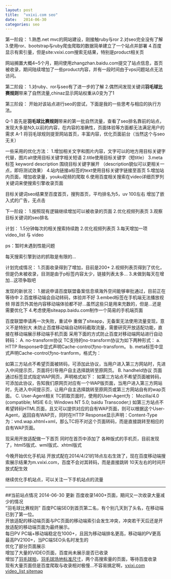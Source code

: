 ```yaml
---
layout: post
title:  "vxixi.com seo"
date:   2014-06-30
categories: seo
---
```


第一阶段：
1.熟悉.net mvc的网站建设，刚接触ruby与ror
2.对seo完全没有了解
3.使用ror、bootstrap与ruby爬虫爬取的数据简单建立了一个站点并部署
4.百度显示有索引量，但是site:vxixi.com搜索无结果，特别是product相关页

网站搁置大概4~5个月，期间使用zhangzhan.baidu.com提交了站点信息，首页被收录，期间陆续增加了一些product内容，并有一段时间由于vps问题站点无法访问。


第二阶段：
1.对ruby、ror与seo有了进一步的了解
2.偶然间发现关键词**羽毛球比赛规则**带来了自然流量,chinaz显示网站权重从0变为了1

第三阶段：
开始对该站点进行seo的尝试，下面是我的一些思考与相应的执行方法。

Q-1 首先是**羽毛球比赛规则**带来的第一批自然流量，查看了seo排名靠前的站点，发现大多是N久以前的内容，在内容的准确性，页面体验等方面都无法满足用户的需求
A-1 将羽毛球规则提至网站首页，丰富内容，优化页面前台（当然这个与seo无关）

一些采用的优化方法：
1.增加相关文字和图片内容，文字可以的地方用目标关键字代替，图片alt使用目标关键字相关短语
2.title使用目标关键字（短title）
3.meta标签 keyword description 围绕目标关键字展开 （description貌似可以更相关一点，即将测试效果）
4.站内链接a标签的text使用目标关键字链接至首页
5.增加站内页面，增加收录量，youku视频的爬取
6.使用百度相关搜索在video详细页罗列关键词来使搜索引擎收录页面

目标关键词seo结果至百度首页，搜狗首页，平均排名为5，uv 100左右
增加了嵌入式的广告，无点击

下一阶段：
1.按照现有逻辑继续增加可以被收录的页面
2.优化视频列表页
3.观察目标关键词的seo排名

计划：
1.5分钟每次的相关搜索持续跑
2.优化视频列表页
3.每天增加一项video_list 与 video

ps：暂时未遇到性能问题

每天搜索引擎到访的抓取是有限的...


计划完成情况：
1.页面收录得到了增加，目前是200+
2.视频列表页得到了优化，但是仍未被收录，目测是由于p标签内容太少，链接列表太多...
3.未做到每天在增加...这项争取吧

发现的新状况：
1.据说申请百度联盟备案信息填海外空间能够审批通过，目前正在等待中
2.百度移动端会自动转码，体验并不好
3.embed标签在手机端无法播放视频 除首页外其他内容移动端体验都不好...虽然这些只是用来充数的，但是...还是需要优化下
4.考虑使用siteapp.baidu.com制作一个简易的手机端页面

百度联盟申请再一次失败，重试中
重做了siteapp，无备案无法使用流量变现，意义不是特别大
未防止百度移动端自动转码截取流量，需要研究开放适配功能，直接在移动端展示移动端手机页面
采用下面的方式防止百度对移动端网站进行自动转码：
A. no-transform协议
TC支持的no-transform协议为如下两种形式：
a. HTTP Response中显式声明Cache-control为no-transform。
b. meta标签中显式声明Cache-control为no-tranform，格式为：
<head>
<meta http-equiv="Cache-Control" content="no-transform " />
</head>
如第三方站点不希望页面被转码，可添加此协议，当用户进入第三方网站时，先进入中间提示页，页面将引导用户自主选择跳转至原网页。
B. handheld协议
页面通过<link>标签显式指定WAP网页，声明格式如下：
<link rel="alternate" type="application/vnd.wap.xhtml+xml" media="handheld" href="target"/>
如第三方站点不希望页面被转码，可添加此协议，告知我们原网页对应有一个WAP版页面，当用户进入第三方网站时，先进入中间提示页，让用户自主选择跳转至原网页或第三方网站自有的wap页面。
C. User-Agent相关
TC抓取页面时，使用的User-Agent为：
Mozilla/4.0 (compatible; MSIE 6.0; Windows NT 5.0; baidu Transcoder;)
如第三方站点不希望转码HTML页面，且又可以提供对应的自有WAP页面，则可以根据这个User-Agent，返回自有WAP页，同时在HTTP Response显示声明：Content-Type为：vnd.wap.xhtml+xml，那么TC将不对这个页面转码，而是直接跳转至相应的自有WAP页面。

现采用开放适配做一下首页
同时在首页中添加了 <meta http-equiv="Cache-Control" content="no-transform " />
各种版式的手机页，目前发现了，html5版式、wml版式、xhtml版式

今晚开始优化手机站
开放式配在2014/4/21的18点左右生效了，现在百度移动端搜索展示结果为m.vxixi.com，百度不会对其转码，而是直接跳转
10天左右的时间开放式配生效

继续优化手机站点，可以关注一下手机站点的流量     
- - -
##当前站点情况 2014-06-30 更新
百度收录1400+页面，期间又一次收录大量减少的情况   
“羽毛球比赛规则” 百度PC端SEO到首页第二名，有个别几天到了头名，在移动端已到了第一位。   
开放适配的移动端页面与PC页面的移动端索引会发生冲突，冲突若干天后还是开放适配的移动端页面为最终展示。    
每日PV PC端+移动端稳定在1000+，且因为移动端排名更高，移动端的PV更高    
最高PV2100+，当PC端SEO头名时发生的   
优化了部分页面展示   
增加了大量的VIDEO页面，百度尚未展示是否已收录   
增加了[羽毛球拍](http://vxixi.com/guize/qiupai)，[羽毛球场地标准尺寸](http://vxixi.com/guize/biaozhunchangdi)，两个高搜索量的页面，等待百度收录   
现有大量页面但是百度爬取与收录相对极慢...不容易搞定啊，[vxixi.com video_list sitemap](http://vxixi.com/video/sitemap)
    


















